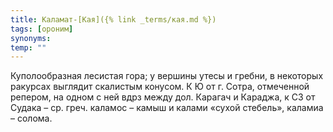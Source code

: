 ```yaml
---
title: Каламат-[Кая]({% link _terms/кая.md %})
tags: [ороним]
synonyms:
temp: ""
---
```


Куполообразная лесистая гора; у вершины утесы и гребни, в некоторых ракурсах
выглядит скалистым конусом. К Ю от г. Сотра, отмеченной репером, на одном с ней
вдрз между дол. Карагач и Караджа, к СЗ от Судака – ср. греч. каламос – камыш и
калами «сухой стебель», каламиа – солома.
